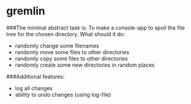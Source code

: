 # gremlin 

###The minimal abstract task is:
To make a console-app to spoil the file tree for the chosen directory. What should it do:
  - randomly change some filenames
  - randomly move some files to other directories
  - randomly copy some files to other directories
  - randomly create some new directories in random places

###Additional features:
  - log all changes
  - ability to undo changes (using log-file)
